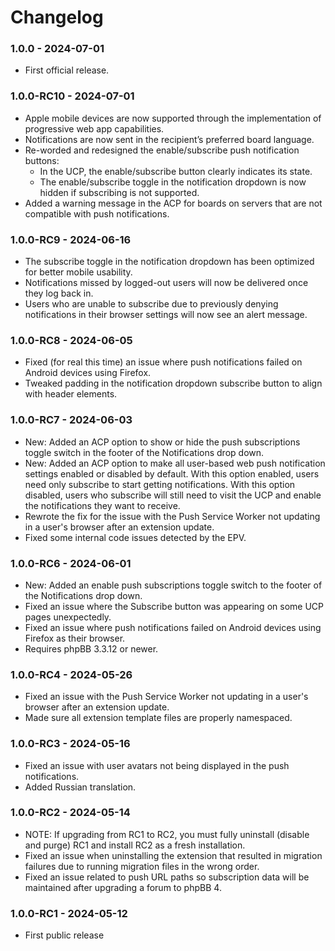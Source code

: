 # Changelog

### 1.0.0 - 2024-07-01

- First official release.

### 1.0.0-RC10 - 2024-07-01

- Apple mobile devices are now supported through the implementation of progressive web app capabilities.
- Notifications are now sent in the recipient’s preferred board language.
- Re-worded and redesigned the enable/subscribe push notification buttons:
  - In the UCP, the enable/subscribe button clearly indicates its state.
  - The enable/subscribe toggle in the notification dropdown is now hidden if subscribing is not supported.
- Added a warning message in the ACP for boards on servers that are not compatible with push notifications.

### 1.0.0-RC9 - 2024-06-16

- The subscribe toggle in the notification dropdown has been optimized for better mobile usability.
- Notifications missed by logged-out users will now be delivered once they log back in.
- Users who are unable to subscribe due to previously denying notifications in their browser settings will now see an alert message.

### 1.0.0-RC8 - 2024-06-05

- Fixed (for real this time) an issue where push notifications failed on Android devices using Firefox. 
- Tweaked padding in the notification dropdown subscribe button to align with header elements.

### 1.0.0-RC7 - 2024-06-03

- New: Added an ACP option to show or hide the push subscriptions toggle switch in the footer of the Notifications drop down.
- New: Added an ACP option to make all user-based web push notification settings enabled or disabled by default. With this option enabled, users need only subscribe to start getting notifications. With this option disabled, users who subscribe will still need to visit the UCP and enable the notifications they want to receive.
- Rewrote the fix for the issue with the Push Service Worker not updating in a user's browser after an extension update.
- Fixed some internal code issues detected by the EPV.

### 1.0.0-RC6 - 2024-06-01

- New: Added an enable push subscriptions toggle switch to the footer of the Notifications drop down.
- Fixed an issue where the Subscribe button was appearing on some UCP pages unexpectedly.
- Fixed an issue where push notifications failed on Android devices using Firefox as their browser.
- Requires phpBB 3.3.12 or newer.

### 1.0.0-RC4 - 2024-05-26

- Fixed an issue with the Push Service Worker not updating in a user's browser after an extension update.
- Made sure all extension template files are properly namespaced.

### 1.0.0-RC3 - 2024-05-16

- Fixed an issue with user avatars not being displayed in the push notifications.
- Added Russian translation.

### 1.0.0-RC2 - 2024-05-14

- NOTE: If upgrading from RC1 to RC2, you must fully uninstall (disable and purge) RC1 and install RC2 as a fresh installation.
- Fixed an issue when uninstalling the extension that resulted in migration failures due to running migration files in the wrong order.
- Fixed an issue related to push URL paths so subscription data will be maintained after upgrading a forum to phpBB 4.

### 1.0.0-RC1 - 2024-05-12

- First public release

